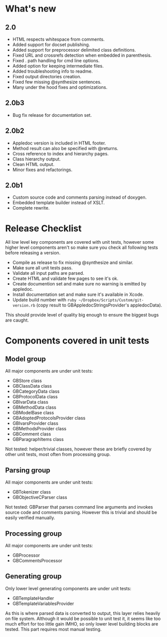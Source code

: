 What's new
==========

2.0
---

- HTML respects whitespace from comments.
- Added support for docset publishing.
- Added support for preprocessor delimited class definitions.
- Fixed URL and crossrefs detection when embedded in parenthesis.
- Fixed . path handling for cmd line options.
- Added option for keeping intermediate files.
- Added troubleshooting info to readme.
- Fixed output directories creation.
- Fixed few missing @synthesize sentences.
- Many under the hood fixes and optimizations.


2.0b3
-----

- Bug fix release for documentation set.


2.0b2
-----

- Appledoc version is included in HTML footer.
- Method result can also be specified with @returns.
- Cross reference to index and hierarchy pages.
- Class hierarchy output.
- Clean HTML output.
- Minor fixes and refactorings.


2.0b1
-----

- Custom source code and comments parsing instead of doxygen.
- Embedded template builder instead of XSLT.
- Complete rewrite.




Release Checklist
=================

All low level key components are covered with unit tests, however some higher level components aren't so make sure you check all following tests before releasing a version.

- Compile as release to fix missing @synthesize and similar.
- Make sure all unit tests pass.
- Validate all input paths are parsed.
- Create HTML and validate few pages to see it's ok.
- Create documention set and make sure no warning is emitted by appledoc.
- Install documentation set and make sure it's available in Xcode.
- Update build number with `ruby ~/Dropbox/Scripts/Custom/git-version.rb` (copy result to GBAppledocStringsProvider's appledocData).

This should provide level of quality big enough to ensure the biggest bugs are caught.


Components covered in unit tests
================================

Model group
-----------

All major components are under unit tests:

- GBStore class
- GBClassData class
- GBCategoryData class
- GBProtocolData class
- GBIvarData class
- GBMethodData class
- GBModelBase class
- GBAdoptedProtocolsProvider class
- GBIvarsProvider class
- GBMethodsProvider class
- GBComment class
- GBParagraphItems class

Not tested: helper/trivial classes, however these are briefly covered by other unit tests, most often from processing group.


Parsing group
-------------

All major components are under unit tests:

- GBTokenizer class
- GBObjectiveCParser class

Not tested: GBParser that parses command line arguments and invokes source code and comments parsing. However this is trivial and should be easily verified manually.


Processing group
----------------

All major components are under unit tests:

- GBProcessor
- GBCommentsProcessor


Generating group
----------------

Only lower level generating components are under unit tests:

- GBTemplateHandler
- GBTemplateVariablesProvider

As this is where parsed data is converted to output, this layer relies heavily on file system. Although it would be possible to unit test it, it seems like too much effort for too little gain IMHO, so only lower level building blocks are tested. This part requires most manual testing.
